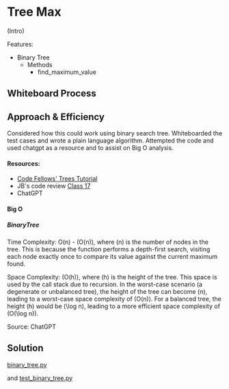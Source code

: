 # Tree Max
(Intro)

Features:

- Binary Tree
  - Methods
    - find_maximum_value


## Whiteboard Process



## Approach & Efficiency
Considered how this could work using binary search tree. Whiteboarded the test cases and wrote a plain language algorithm. Attempted the code and used chatgpt as a resource and to assist on Big O analysis.

#### Resources:

- [Code Fellows' Trees Tutorial](https://codefellows.github.io/common_curriculum/data_structures_and_algorithms/Code_401/class-15/resources/Trees.html)
- JB's code review [Class 17](https://zoom.us/rec/play/vu2fA0oAt_apPPWIqHibndKWKcf0ikQieYclVHkNjNh6LEqaHFZapVWjDytZGGV5DtIARPRux_p0KRWq.YL4FD0AzfO50WERT?canPlayFromShare=true&from=share_recording_detail&continueMode=true&componentName=rec-play&originRequestUrl=https%3A%2F%2Fzoom.us%2Frec%2Fshare%2FRFF8xFOEFYHuCXTaet2lxX3ZkT9IHeX_Ha0Psiv_a7NY7nxyQGm_oYjO9nJaDcuT.RaYfajx1j8uC4cRq)
- ChatGPT

#### Big O

##### BinaryTree
Time Complexity: O(n) - \(O(n)\), where \(n\) is the number of nodes in the tree. This is because the function performs a depth-first search, visiting each node exactly once to compare its value against the current maximum found.

Space Complexity: \(O(h)\), where \(h\) is the height of the tree. This space is used by the call stack due to recursion. In the worst-case scenario (a degenerate or unbalanced tree), the height of the tree can become \(n\), leading to a worst-case space complexity of \(O(n)\). For a balanced tree, the height \(h\) would be \(\log n\), leading to a more efficient space complexity of \(O(\log n)\).

Source: ChatGPT


## Solution
[binary_tree.py](/python/data_structures/binary_tree.py)

and [test_binary_tree.py](/python/tests/data_structures/test_binary_tree.py)
